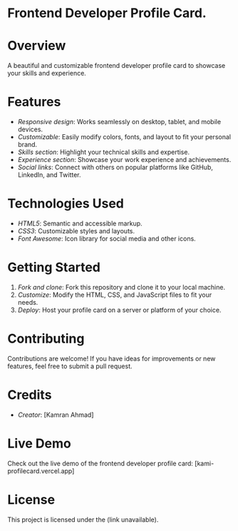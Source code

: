 # Frontend Developer Profile Card.
 # Overview
A beautiful and customizable frontend developer profile card to showcase your skills and experience.

# Features
- *Responsive design*: Works seamlessly on desktop, tablet, and mobile devices.
- *Customizable*: Easily modify colors, fonts, and layout to fit your personal brand.
- *Skills section*: Highlight your technical skills and expertise.
- *Experience section*: Showcase your work experience and achievements.
- *Social links*: Connect with others on popular platforms like GitHub, LinkedIn, and Twitter.

# Technologies Used
- *HTML5*: Semantic and accessible markup.
- *CSS3*: Customizable styles and layouts.
- *Font Awesome*: Icon library for social media and other icons.

# Getting Started
1. *Fork and clone*: Fork this repository and clone it to your local machine.
2. *Customize*: Modify the HTML, CSS, and JavaScript files to fit your needs.
3. *Deploy*: Host your profile card on a server or platform of your choice.

# Contributing
Contributions are welcome! If you have ideas for improvements or new features, feel free to submit a pull request.

# Credits
- *Creator*: [Kamran Ahmad]

# Live Demo
Check out the live demo of the frontend developer profile card: [kami-profilecard.vercel.app]

# License
This project is licensed under the (link unavailable).



